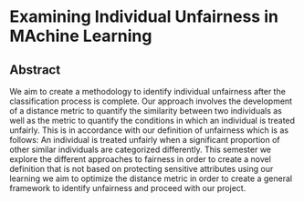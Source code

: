 # Examining Individual Unfairness in MAchine Learning
## Abstract
We aim to create a methodology to identify individual unfairness after the classification process is complete. Our approach
involves the development of a distance metric to quantify the similarity between two individuals as well as the metric to quantify the conditions in which an individual is treated unfairly. This is in accordance with our definition of unfairness which is as follows: 
An individual is treated unfairly when a significant proportion of other similar individuals are categorized differently. This semester we explore the different approaches to fairness in order to create a novel definition that is not based on protecting sensitive attributes using our learning we aim to optimize the distance metric in order to create a general framework to identify unfairness and proceed with our project.
